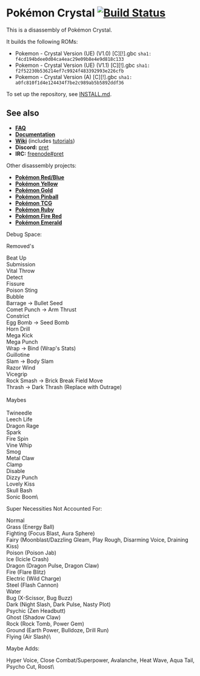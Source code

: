 # Pokémon Crystal [![Build Status][travis-badge]][travis]

This is a disassembly of Pokémon Crystal.

It builds the following ROMs:

- Pokemon - Crystal Version (UE) (V1.0) [C][!].gbc `sha1: f4cd194bdee0d04ca4eac29e09b8e4e9d818c133`
- Pokemon - Crystal Version (UE) (V1.1) [C][!].gbc `sha1: f2f52230b536214ef7c9924f483392993e226cfb`
- Pokemon - Crystal Version (A) [C][!].gbc `sha1: a0fc810f1d4e124434f7be2c989ab5b5892ddf36`

To set up the repository, see [INSTALL.md](INSTALL.md).

## See also

- [**FAQ**](FAQ.md)
- [**Documentation**][docs]
- [**Wiki**][wiki] (includes [tutorials][tutorials])
- **Discord:** [pret][discord]
- **IRC:** [freenode#pret][irc]

Other disassembly projects:

- [**Pokémon Red/Blue**][pokered]
- [**Pokémon Yellow**][pokeyellow]
- [**Pokémon Gold**][pokegold]
- [**Pokémon Pinball**][pokepinball]
- [**Pokémon TCG**][poketcg]
- [**Pokémon Ruby**][pokeruby]
- [**Pokémon Fire Red**][pokefirered]
- [**Pokémon Emerald**][pokeemerald]

[pokered]: https://github.com/pret/pokered
[pokeyellow]: https://github.com/pret/pokeyellow
[pokegold]: https://github.com/pret/pokegold
[pokepinball]: https://github.com/pret/pokepinball
[poketcg]: https://github.com/pret/poketcg
[pokeruby]: https://github.com/pret/pokeruby
[pokefirered]: https://github.com/pret/pokefirered
[pokeemerald]: https://github.com/pret/pokeemerald
[docs]: https://pret.github.io/pokecrystal/
[wiki]: https://github.com/pret/pokecrystal/wiki
[tutorials]: https://github.com/pret/pokecrystal/wiki/Tutorials
[discord]: https://discord.gg/d5dubZ3
[irc]: https://kiwiirc.com/client/irc.freenode.net/?#pret
[travis]: https://travis-ci.org/pret/pokecrystal
[travis-badge]: https://travis-ci.org/pret/pokecrystal.svg?branch=master

Debug Space:

Removed's

Beat Up\
Submission\
Vital Throw\
Detect\
Fissure\
Poison Sting\
Bubble\
Barrage -> Bullet Seed\
Comet Punch -> Arm Thrust\
Constrict\
Egg Bomb -> Seed Bomb\
Horn Drill\
Mega Kick\
Mega Punch\
Wrap -> Bind (Wrap's Stats)\
Guillotine\
Slam -> Body Slam\
Razor Wind\
Vicegrip\
Rock Smash -> Brick Break Field Move\
Thrash -> Dark Thrash (Replace with Outrage)\
\
Maybes\
\
Twineedle\
Leech Life\
Dragon Rage\
Spark\
Fire Spin\
Vine Whip\
Smog\
Metal Claw\
Clamp\
Disable\
Dizzy Punch\
Lovely Kiss\
Skull Bash\
Sonic Boom\

Super Necessities Not Accounted For:

Normal\
Grass			(Energy Ball)\
Fighting		(Focus Blast, Aura Sphere)\
Fairy			(Moonblast/Dazzling Gleam, Play Rough, Disarming Voice, Draining Kiss)\
Poison			(Poison Jab)\
Ice				(Icicle Crash)\
Dragon			(Dragon Pulse, Dragon Claw)\
Fire 			(Flare Blitz)\
Electric		(Wild Charge)\
Steel			(Flash Cannon)\
Water\
Bug				(X-Scissor, Bug Buzz)\
Dark			(Night Slash, Dark Pulse, Nasty Plot)\
Psychic			(Zen Headbutt)\
Ghost			(Shadow Claw)\
Rock			(Rock Tomb, Power Gem)\
Ground			(Earth Power, Bulldoze, Drill Run)\
Flying			(Air Slash)\

Maybe Adds:

Hyper Voice, Close Combat/Superpower, Avalanche, Heat Wave, Aqua Tail, Psycho Cut, Roost\
